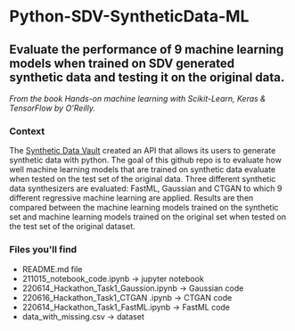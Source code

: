 # Python-SDV-SyntheticData-ML
## Evaluate the performance of 9 machine learning models when trained on SDV generated synthetic data and testing it on the original data.
*From the book Hands-on machine learning with Scikit-Learn, Keras & TensorFlow by O'Reilly.*

### Context
The [Synthetic Data Vault](https://sdv.dev/SDV/getting_started/index.html) created an API that allows its users to generate synthetic data with python. The goal of this github repo is to evaluate how well machine learning models that are trained on synthetic data evaluate when tested on the test set of the original data. Three different synthetic data synthesizers are evaluated: FastML, Gaussian and CTGAN to which 9 different regressive machine learning are applied. Results are then compared between the machine learning models trained on the synthetic set and machine learning models trained on the original set when tested on the test set of the original dataset.

### Files you'll find 
* README.md file 
* 211015_notebook_code.ipynb -> jupyter notebook
* 220614_Hackathon_Task1_Gaussion.ipynb -> Gaussian code
* 220616_Hackathon_Task1_CTGAN .ipynb -> CTGAN code
* 220614_Hackathon_Task1_FastML.ipynb -> FastML code
* data_with_missing.csv -> dataset


